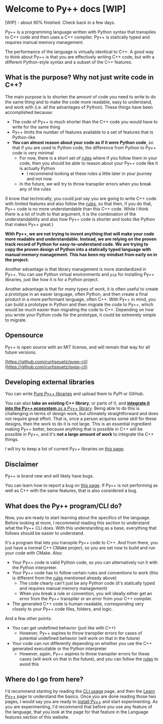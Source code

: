 # Welcome to Py++ docs [WIP]

[WIP] - about 90% finished. Check back in a few days.

Py++ is a programming language written with Python syntax that transpiles to C++ code and then uses a C++ compiler. Py++ is statically typed and requires manual memory management.

The performance of the language is virtually identical to C++. A good way to think about Py++ is that you are effectively writing C++ code, but with a different Python-style syntax and a subset of the C++ features.

## What is the purpose? Why not just write code in C++?

The main purpose is to shorten the amount of code you need to write to do the same thing and to make the code more readable, easy to understand, and work with (i.e. all the advantages of Python). These things have been accomplished because:
- The code of Py++ is much shorter than the C++ code you would have to write for the same thing
- Py++ limits the number of features available to a set of features that is Python-like
- **You can almost reason about your code as if it were Python code**, so that if you are used to Python code, the difference from Python to Py++ code is very minimal
    - For now, there is a short set of [rules](advanced/making_pypp_easier.md#rules) where if you follow them in your code, then you should be able to reason about your Py++ code like it is actually Python
        - I recommend looking at these rules a little later in your journey and not now.
    - In the future, we will try to throw transpiler errors when you break any of the rules


(I know that technically, you could just say you are going to write C++ code with limited features and also follow the [rules](advanced/making_pypp_easier.md#rules), so that then, if you do that, Py++ code is no more understandable than this C++ code. While I think there is a lot of truth to that argument, it is the combination of the understandability and also how Py++ code is shorter and looks like Python that makes Py++ great.)

**With Py++, we are not trying to invent anything that will make your code more readable and understandable. Instead, we are relying on the proven track record of Python for easy-to-understand code. We are trying to copy the proven design of Python into a statically typed language with manual memory management. This has been my mindset from early on in the project.**

Another advantage is that library management is more standardized in Py++. You can use Python virtual environments and `pip` for installing Py++ libraries, just like how it is for a Python project.

Another advantage is that for many types of work, it is often useful to create a prototype in an easier language, often Python, and then create a final product in a more performant language, often C++. With Py++ in mind, you can build a prototype in Python and then migrate the code to Py++, which would be much easier than migrating the code to C++. Depending on how you wrote your Python code for the prototype, it could be extremely simple to migrate.

## Opensource

Py++ is open source with an MIT license, and will remain that way for all future versions.

[https://github.com/curtispuetz/pypp-cli](https://github.com/curtispuetz/pypp-cli)


## Developing external libraries
You can write [Pure Py++ libraries](external_libraries/introduction.md#creating-a-pure-py-library) and upload them to PyPI or GitHub. 

You can also **take an existing C++ library**, or parts of it, and [**integrate it into the Py++ ecosystem** as a Py++ library](external_libraries/introduction.md#creating-a-py-library-that-integrates-with-existing-c-libraries). Being able to do this is challenging in terms of design work, but ultimately straightforward and does not require great effort. That is, once a person acquires some skill for these designs, then the work to do it is not large. This is an essential ingredient making Py++ better, because anything that is possible in C++ will be possible in Py++, and it's **not a large amount of work** to integrate the C++ things.

I will try to keep a list of current Py++ libraries on [this page](external_libraries/current_libraries.md).

## Disclaimer

Py++ is brand new and will likely have bugs.

You can learn how to report a bug on [this page](bug_reports.md). If Py++ is not performing as well as C++ with the same features, that is also considered a bug.

## What does the Py++ program/CLI do?

Now, you are ready to start learning about the specifics of the language. Before looking at more, I recommend reading this section to understand what the Py++ CLI does. With this understanding as a base, everything that follows should be easier to understand.

It's a program that lets you transpile Py++ code to C++. And from there, you just have a normal C++ CMake project, so you are set now to build and run your code with CMake. Also:

- Your Py++ code is valid Python code, so you can alternatively run it with the Python interpreter. 
- Your Py++ code has to follow certain rules and conventions to work (this is different from the [rules](advanced/making_pypp_easier.md#rules) mentioned already above)
    - The code clearly can't just be any Python code (it's statically typed and requires manual memory management)
    - When you break a rule or convention, you will ideally either get an error from the Py++ transpiler or an error from your C++ compiler.
- The generated C++ code is human-readable, corresponding very closely to your Py++ code files, folders, and logic.

And a few other points:

- You can get undefined behavior (just like with C++)
    - However, Py++ aspires to throw transpiler errors for cases of potential undefined behavior (will work on that in the future)
- Your code can run differently depending on whether you use the C++ generated executable or the Python interpreter
    - However, again, Py++ aspires to throw transpiler errors for these cases (will work on that in the future), and you can follow the [rules](advanced/making_pypp_easier.md#rules) to avoid this

## Where do I go from here?

I'd recommend starting by reading the [CLI usage](cli_usage.md) page, and then the [Learn Py++](learn_pypp.md) page to understand the basics. Once you are done reading those two pages, I would say you are ready to [install Py++](installation.md) and start experimenting. As you are experimenting, I'd recommend that before you use any feature of the language, that you look at the page for that feature in the Language features section of this website.
